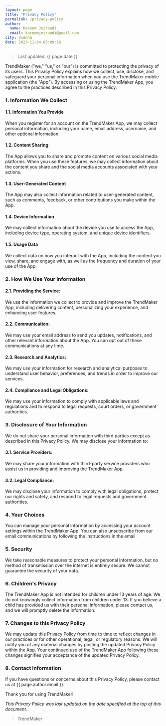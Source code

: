 ```yaml
---
layout: page
title: "Privacy Policy"
permalink: /privacy-policy
author:
  name: Kareem Jeiroudi
  email: kareemjeiroudi@gmail.com
city: Vienna
date: 2023-11-04 05:09:16
---
```


> Last updated: {{ page.date }}

TrendMaker ("we," "us," or "our") is committed to protecting the privacy of its users. This Privacy Policy explains how we collect, use, disclose, and safeguard your personal information when you use the TrendMaker mobile application (the "App"). By accessing or using the TrendMaker App, you agree to the practices described in this Privacy Policy.

### 1. Information We Collect

#### 1.1. Information You Provide

When you register for an account on the TrendMaker App, we may collect personal information, including your name, email address, username, and other optional information.

#### 1.2. Content Sharing

The App allows you to share and promote content on various social media platforms. When you use these features, we may collect information about the content you share and the social media accounts associated with your actions.

#### 1.3. User-Generated Content

The App may also collect information related to user-generated content, such as comments, feedback, or other contributions you make within the App.

#### 1.4. Device Information

We may collect information about the device you use to access the App, including device type, operating system, and unique device identifiers.

#### 1.5. Usage Data

We collect data on how you interact with the App, including the content you view, share, and engage with, as well as the frequency and duration of your use of the App.

### 2. How We Use Your Information

#### 2.1. Providing the Service:

We use the information we collect to provide and improve the TrendMaker App, including delivering content, personalizing your experience, and enhancing user features.

#### 2.2. Communication:

We may use your email address to send you updates, notifications, and other relevant information about the App. You can opt out of these communications at any time.

#### 2.3. Research and Analytics:

We may use your information for research and analytical purposes to understand user behavior, preferences, and trends in order to improve our services.

#### 2.4. Compliance and Legal Obligations:

We may use your information to comply with applicable laws and regulations and to respond to legal requests, court orders, or government authorities.

### 3. Disclosure of Your Information

We do not share your personal information with third parties except as described in this Privacy Policy. We may disclose your information to:

#### 3.1. Service Providers:

We may share your information with third-party service providers who assist us in providing and improving the TrendMaker App.

#### 3.2. Legal Compliance:

We may disclose your information to comply with legal obligations, protect our rights and safety, and respond to legal requests and government authorities.

### 4. Your Choices

You can manage your personal information by accessing your account settings within the TrendMaker App. You can also unsubscribe from our email communications by following the instructions in the email.

### 5. Security

We take reasonable measures to protect your personal information, but no method of transmission over the internet is entirely secure. We cannot guarantee the security of your data.

### 6. Children's Privacy

The TrendMaker App is not intended for children under 13 years of age. We do not knowingly collect information from children under 13. If you believe a child has provided us with their personal information, please contact us, and we will promptly delete the information.

### 7. Changes to this Privacy Policy

We may update this Privacy Policy from time to time to reflect changes in our practices or for other operational, legal, or regulatory reasons. We will notify you of any material changes by posting the updated Privacy Policy within the App. Your continued use of the TrendMaker App following these changes signifies your acceptance of the updated Privacy Policy.

### 8. Contact Information

If you have questions or concerns about this Privacy Policy, please contact us at {{ page.author.email }}.

Thank you for using TrendMaker!

*This Privacy Policy was last updated on the date specified at the top of this document.*

> TrendMaker